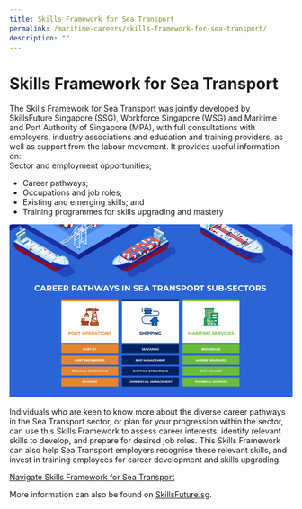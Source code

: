 ```yaml
---
title: Skills Framework for Sea Transport
permalink: /maritime-careers/skills-framework-for-sea-transport/
description: ""
---
```

Skills Framework for Sea Transport
==================================
The Skills Framework for Sea Transport was jointly developed by SkillsFuture Singapore (SSG), Workforce Singapore (WSG) and Maritime and Port Authority of Singapore (MPA), with full consultations with employers, industry associations and education and training providers, as well as support from the labour movement. It provides useful information on:  
Sector and employment opportunities;  

*   Career pathways;
*   Occupations and job roles;
*   Existing and emerging skills; and
*   Training programmes for skills upgrading and mastery

![](/images/career-pathways-in-sea-transport.png)

Individuals who are keen to know more about the diverse career pathways in the Sea Transport sector, or plan for your progression within the sector, can use this Skills Framework to assess career interests, identify relevant skills to develop, and prepare for desired job roles. This Skills Framework can also help Sea Transport employers recognise these relevant skills, and invest in training employees for career development and skills upgrading.

[Navigate Skills Framework for Sea Transport](https://www.mpa.gov.sg/cwp/assets/skillsframework/index.html)

More information can also be found on [SkillsFuture.sg](https://www.skillsfuture.sg/skills-framework/sea-transport).